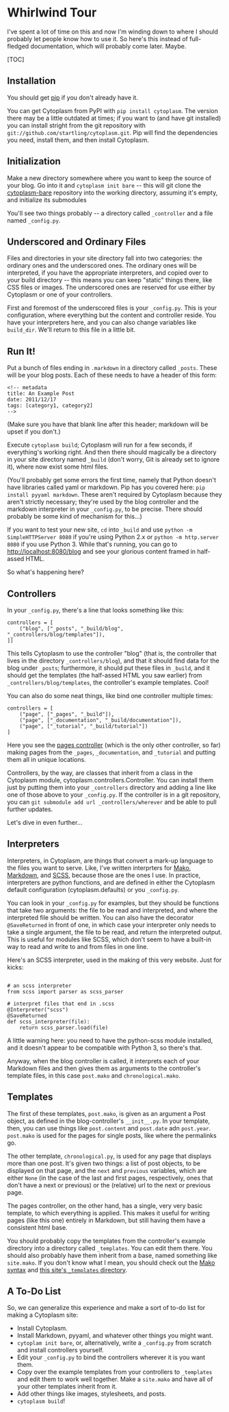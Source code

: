 # Whirlwind Tour
I've spent a lot of time on this and now I'm winding down to where I should probably let people know how to use it. So here's this instead of full-fledged documentation, which will probably come later. Maybe.

[TOC]

## Installation
You should get [pip](http://pypi.python.org/pypi/pip) if you don't already have it.

You can get Cytoplasm from PyPI with `pip install cytoplasm`. The version there may be a little outdated at times; if you want to (and have git installed) you can install stright from the git repository with `git://github.com/startling/cytoplasm.git`. Pip will find the dependencies you need, install them, and then install Cytoplasm.

## Initialization
Make a new directory somewhere where you want to keep the source of your blog. Go into it and `cytoplasm init bare` -- this will git clone the [cytoplasm-bare](https://github.com/startling/cytoplasm-bare) repository into the working directory, assuming it's empty, and initialize its submodules

You'll see two things probably -- a directory called `_controller` and a file named `_config.py`.

## Underscored and Ordinary Files
Files and directories in your site directory fall into two categories: the ordinary ones and the underscored ones.  The ordinary ones will be interpreted, if you have the appropriate interpreters, and copied over to your build directory -- this means you can keep "static" things there, like CSS files or images. The underscored ones are reserved for use either by Cytoplasm or one of your controllers.

First and foremost of the underscored files is your `_config.py`. This is your configuration, where everything but the content and controller reside. You have your interpreters here, and you can also change variables like `build_dir`. We'll return to this file in a little bit.

## Run It!
Put a bunch of files ending in `.markdown` in a directory called `_posts`. These will be your blog posts. Each of these needs to have a header of this form:
~~~~~{.yaml}
<!-- metadata
title: An Example Post
date: 2011/12/17
tags: [category1, category2]
-->

~~~~~
(Make sure you have that blank line after this header; markdown will be upset if you don't.)

Execute `cytoplasm build`; Cytoplasm will run for a few seconds, if everything's working right. And then there should magically be a directory in your site directory named `_build` (don't worry, Git is already set to ignore it), where now exist some html files. 

(You'll probably get some errors the first time, namely that Python doesn't have libraries called yaml or markdown. Pip has you covered here: `pip install pyyaml markdown`. These aren't required by Cytoplasm because they aren't strictly necessary; they're used by the blog controller and the markdown interpreter in your `_config.py`, to be precise. There should probably be some kind of mechanism for this...)

If you want to test your new site, `cd` into `_build` and use `python -m SimpleHTTPServer 8080` if you're using Python 2.x or `python -m http.server 8080` if you use Python 3. While that's running, you can go to <http://localhost:8080/blog> and see your glorious content framed in half-assed HTML.

So what's happening here?

## Controllers
In your `_config.py`, there's a line that looks something like this:

~~~~~{.python}
controllers = [
    ("blog", ["_posts", "_build/blog", "_controllers/blog/templates"]),
]]
~~~~~
This tells Cytoplasm to use the controller "blog" (that is, the controller that lives in the directory `_controllers/blog`), and that it should find data for the blog under `_posts`; furthermore, it should put these files in `_build`, and it should get the templates (the half-assed HTML you saw earlier) from `_controllers/blog/templates`, the controller's example templates. Cool!

You can also do some neat things, like bind one controller multiple times:
~~~~~{.python}
controllers = [
    ("page", ["_pages", "_build"]),
    ("page", ["_documentation", "_build/documentation"]),
    ("page", ["_tutorial", "_build/tutorial"])
]
~~~~~
Here you see the [pages controller](https://github.com/startling/cytoplasm-page-controller) (which is the only other controller, so far) making pages from the `_pages`, `_documentation`, and `_tutorial` and putting them all in unique locations.

Controllers, by the way, are classes that inherit from a class in the Cytoplasm module, cytoplasm.controllers.Controller. You can install them just by putting them into your `_controllers` directory and adding a line like one of those above to your `_config.py`.  If the controller is in a git repository, you can `git submodule add url _controllers/wherever` and be able to pull further updates.

Let's dive in even further...

## Interpreters

Interpreters, in Cytoplasm, are things that convert a mark-up language to the files you want to serve. Like, I've written interprters for [Mako](http://makotemplates.org), [Markdown](http://daringfireball.net/projects/markdown/), and [SCSS](http://sass-lang.com), because those are the ones I use. In practice, interpreters are python functions, and are defined in either the Cytoplasm default configuration (cytoplasm.defaults) or you `_config.py`.

You can look in your `_config.py` for examples, but they should be functions that take two arguments: the file to be read and interpreted, and where the interpreted file should be written. You can also have the decorator `@SaveReturned` in front of one, in which case your interpreter only needs to take a single argument, the file to be read, and return the interpreted output. This is useful for modules like SCSS, which don't seem to have a built-in way to read and write to and from files in one line.

Here's an SCSS interpreter, used in the making of this very website. Just for kicks:
~~~~~{.python}

# an scss interpreter
from scss import parser as scss_parser

# interpret files that end in .scss
@Interpreter("scss")
@SaveReturned
def scss_interpreter(file):
    return scss_parser.load(file)
~~~~~
A little warning here: you need to have the python-scss module installed, and it doesn't appear to be compatible with Python 3, so there's that.

Anyway, when the blog controller is called, it interprets each of your Markdown files and then gives them as arguments to the controller's template files, in this case `post.mako` and `chronological.mako`.

## Templates

The first of these templates, `post.mako`, is given as an argument a Post object, as defined in the blog-controller's `__init__.py`. In your template, then, you can use things like `post.content` and `post.date` adn `post.year`. `post.mako` is used for the pages for single posts, like where the permalinks go.

The other template, `chronological.py`, is used for any page that displays more than one post. It's given two things: a list of post objects, to be displayed on that page, and the `next` and `previous` variables, which are either `None` (in the case of the last and first pages, respectively, ones that don't have a next or previous) or the (relative) url to the next or previous page.

The pages controller, on the other hand, has a single, very very basic template, to which everything is applied. This makes it useful for writing pages (like this one) entirely in Markdown, but still having them have a consistent html base.

You should probably copy the templates from the controller's example directory into a directory called `_templates`. You can edit them there. You should also probably have them inherit from a base, named something like `site.mako`. If you don't know what I mean, you should check out the [Mako syntax](http://www.makotemplates.org/docs/syntax.html#inherit) and [this site's `_templates` directory](https://github.com/startling/cytoplasm-site/tree/master/_templates).

## A To-Do List
So, we can generalize this experience and make a sort of to-do list for making a Cytoplasm site:

* Install Cytoplasm.
* Install Markdown, pyyaml, and whatever other things you might want.
* `cytoplam init bare`, or, alternatively, write a `_config.py` from scratch and install controllers yourself.
* Edit your `_config.py` to bind the controllers wherever it is you want them.
* Copy over the example templates from your controllers to `_templates` and edit them to work well together. Make a `site.mako` and have all of your other templates inherit from it.
* Add other things like images, stylesheets, and posts.
* `cytoplasm build`!
